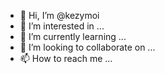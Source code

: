 - 👋 Hi, I’m @kezymoi
- 👀 I’m interested in ...
- 🌱 I’m currently learning ...
- 💞️ I’m looking to collaborate on ...
- 📫 How to reach me ...

<!---
kezymoi/kezymoi is a ✨ special ✨ repository because its `README.md` (this file) appears on your GitHub profile.
You can click the Preview link to take a look at your changes.
--->

